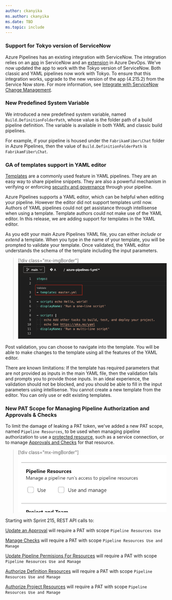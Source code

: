 ```yaml
---
author: ckanyika
ms.author: ckanyika
ms.date: TBD
ms.topic: include
---
```

### Support for Tokyo version of ServiceNow

Azure Pipelines has an existing integration with ServiceNow. The integration relies on an [app](https://store.servicenow.com/sn_appstore_store.do#!/store/application/fa788cb5dbb5630040669c27db961940) in ServiceNow and an [extension](https://marketplace.visualstudio.com/items?itemName=ms-vscs-rm.vss-services-servicenowchangerequestmanagement) in Azure DevOps. We've now updated the app to work with the Tokyo version of ServiceNow. Both classic and YAML pipelines now work with Tokyo. To ensure that this integration works, upgrade to the new version of the app (4.215.2) from the Service Now store. For more information, see [Integrate with ServiceNow Change Management](https://learn.microsoft.com/azure/devops/pipelines/release/approvals/servicenow?view=azure-devops&preserve-view=true).

### New Predefined System Variable

We introduced a new predefined system variable, named `Build.DefinitionFolderPath`, whose value is the folder path of a build pipeline definition. The variable is available in both YAML and classic build pipelines. 

For example, if your pipeline is housed under the `FabrikamFiber\Chat` folder in Azure Pipelines, then the value of `Build.DefinitionFolderPath` is `FabrikamFiber\Chat`.

### GA of templates support in YAML editor

[Templates](/azure/devops/pipelines/process/templates?view=azure-devops&preserve-view=true) are a commonly used feature in YAML pipelines. They are an easy way to share pipeline snippets. They are also a powerful mechanism in verifying or enforcing [security and governance](/azure/devops/pipelines/security/templates?view=azure-devops&preserve-view=true) through your pipeline.

Azure Pipelines supports a YAML editor, which can be helpful when editing your pipeline. However the editor did not support templates until now. Authors of YAML pipelines could not get assistance through intellisense when using a template. Template authors could not make use of the YAML editor.  In this release, we are adding support for templates in the YAML editor. 

As you edit your main Azure Pipelines YAML file, you can either _include_ or _extend_ a template. When you type in the name of your template, you will be prompted to validate your template. Once validated, the YAML editor understands the schema of the template including the input parameters.

> [!div class="mx-imgBorder"]
> ![Pipelines REST API Updates](../../media/214-pipelines-02.png)

Post validation, you can choose to navigate into the template. You will be able to make changes to the template using all the features of the YAML editor.

There are known limitations:
If the template has required parameters that are not provided as inputs in the main YAML file, then the validation fails and prompts you to provide those inputs. In an ideal experience, the validation should not be blocked, and you should be able to fill in the input parameters using intellisense.
You cannot create a new template from the editor. You can only use or edit existing templates.

### New PAT Scope for Managing Pipeline Authorization and Approvals & Checks

To limit the damage of leaking a PAT token, we've added a new PAT scope, named `Pipeline Resources`, to be used when managing pipeline authorization to use a [protected resource](https://learn.microsoft.com/azure/devops/pipelines/security/resources?view=azure-devops#protected-resources&preserve-view=true), such as a service connection, or to manage [Approvals and Checks](https://learn.microsoft.com/azure/devops/pipelines/process/approvals) for that resource.

> [!div class="mx-imgBorder"]
> ![Pipelines Resources](../../media/214-pipelines-01.png)

Starting with Sprint 215, REST API calls to:

[Update an Approval](/azure/devops/approvalsandchecks/approvals/update) will require a PAT with scope `Pipeline Resources Use` 

[Manage Checks](/azure/devops/approvalsandchecks/check-configurations) will require a PAT with scope `Pipeline Resources Use and Manage` 

[Update Pipeline Permisions For Resources](/azure/devops/approvalsandchecks/pipeline-permissions/update-pipeline-permisions-for-resources) will require a PAT with scope `Pipeline Resources Use and Manage` 

[Authorize Definition Resources](/azure/devops/build/resources/authorize-definition-resources) will require a PAT with scope `Pipeline Resources Use and Manage` 

[Authorize Project Resources](/azure/devops/build/authorizedresources/authorize-project-resources) will require a PAT with scope `Pipeline Resources Use and Manage`
